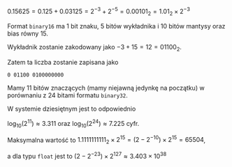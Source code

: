 $0.15625 = 0.125 + 0.03125 = 2^{-3} + 2^{-5} = 0.00101_2 = 1.01_2 \times 2^{-3}$

Format `binary16` ma 1 bit znaku, 5 bitów wykładnika i 10 bitów mantysy oraz bias równy 15.

Wykładnik zostanie zakodowany jako $-3 + 15 = 12 = 01100_2$.

Zatem ta liczba zostanie zapisana jako

    0 01100 0100000000

Mamy 11 bitów znaczących (mamy niejawną jedynkę na początku) w porównaniu z 24 bitami formatu `binary32`.

W systemie dziesiętnym jest to odpowiednio

$\log_{10}(2^{11}) ≈ 3.311$ oraz $\log_{10}(2^{24}) ≈ 7.225$ cyfr.

Maksymalna wartość to $1.1111111111_2 \times 2^{15} = (2-2^{-10}) \times 2^{15} = 65504$,

a dla typu `float` jest to $(2-2^{-23}) \times 2^{127} ≈ 3.403 \times 10^{38}$
